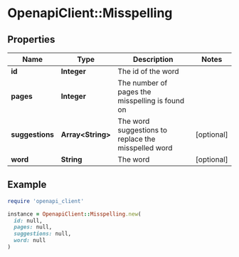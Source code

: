 # OpenapiClient::Misspelling

## Properties

| Name | Type | Description | Notes |
| ---- | ---- | ----------- | ----- |
| **id** | **Integer** | The id of the word |  |
| **pages** | **Integer** | The number of pages the misspelling is found on |  |
| **suggestions** | **Array&lt;String&gt;** | The word suggestions to replace the misspelled word | [optional] |
| **word** | **String** | The word | [optional] |

## Example

```ruby
require 'openapi_client'

instance = OpenapiClient::Misspelling.new(
  id: null,
  pages: null,
  suggestions: null,
  word: null
)
```

